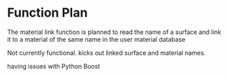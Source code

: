 # Function Plan
The material link function is planned to read the name of a surface and link it to a material of the same name in the 
user material database

Not currently functional. kicks out linked surface and material names.

having issues with Python Boost